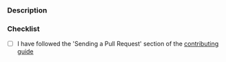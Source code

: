 ### Description

<!-- Please describe your PR here -->

### Checklist

- [ ] I have followed the 'Sending a Pull Request' section of the [contributing guide](https://github.com/igordanchenko/react-photo-album/blob/main/CONTRIBUTING.md#sending-a-pull-request)
